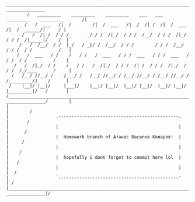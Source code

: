          
``          _____________________________________________________________________________________ ``\
``        /   _________    _________    _________    ___   ___    _________    _________       /|``\
``       /   /  ___   /|  /        /|  /  ___   /|  /  /| /  /|  /  ___   /|  /  ______/|     / |``\
``      /   /  /|_/  / / /_      _/ / /  /|_/  / / /  /__/  / / /  /|_/  / / /  /|_____|/    /  |``\
``     /   /  /__/  / /  |_/   / _|/ /  /__/  / / /        / / /  /__/  / / /  / /          /   |``\
``    /   /  ___   / /    /   / /   /  ___   / / /  ___   / / /  ___   / / /  / /          /    |``\
``   /   /  /|_/  / /    /   / /   /  /|_/  / / /  /| /  / / /  /|_/  / / /  /_/____      /     |``\
``  /   /__/ //__/ /    /___/ /   /__/ //__/ / /__/ //__/ / /__/ //__/ / /_________/|    /      |``\
`` /    |__|/ |__|/     |___|/    |__|/ |__|/  |__|/ |__|/  |__|/ |__|/  |_________|/   /       |``\
``/____________________________________________________________________________________/        |``\
``|                                                                                    |        /``\
``|                  .----------------------------------------------.                  |       /``\
``|                  |                                              |                  |      /``\
``|                  |  Homework branch of Атанас Василев Кожаров!  |                  |     /``\
``|                  |                                              |                  |    /``\
``|                  |  hopefully i dont forget to commit here lol  |                  |   /``\
``|                  |                                              |                  |  /``\
``|                  `----------------------------------------------'                  | /``\
``|____________________________________________________________________________________|/``


